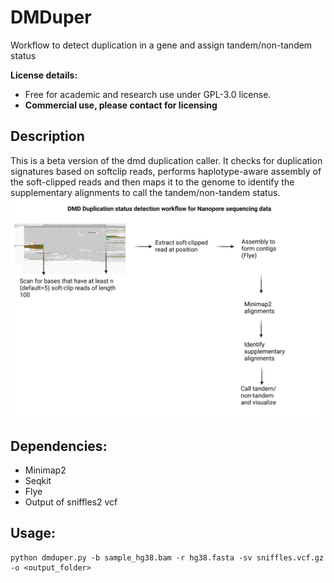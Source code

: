 # DMDuper
Workflow to detect duplication in a gene and assign tandem/non-tandem status

**License details:**
* Free for academic and research use under GPL-3.0 license. 
* **Commercial use, please contact for licensing**

## Description
This is a beta version of the dmd duplication caller. It checks for duplication signatures based on softclip reads, performs haplotype-aware assembly of the soft-clipped reads and then maps it to the genome to identify the supplementary alignments to call the tandem/non-tandem status. 
![alt text](https://github.com/jagadhesh89/dmduper/blob/main/DMD.png)

## Dependencies:
* Minimap2
* Seqkit
* Flye
* Output of sniffles2 vcf




## Usage:
```
python dmduper.py -b sample_hg38.bam -r hg38.fasta -sv sniffles.vcf.gz -o <output_folder>
```
